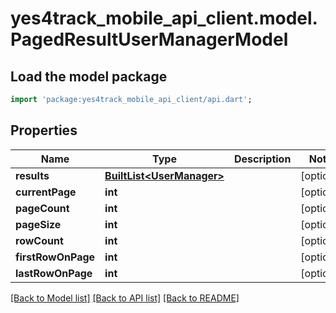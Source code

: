 # yes4track_mobile_api_client.model.PagedResultUserManagerModel

## Load the model package
```dart
import 'package:yes4track_mobile_api_client/api.dart';
```

## Properties
Name | Type | Description | Notes
------------ | ------------- | ------------- | -------------
**results** | [**BuiltList&lt;UserManager&gt;**](UserManager.md) |  | [optional] 
**currentPage** | **int** |  | [optional] 
**pageCount** | **int** |  | [optional] 
**pageSize** | **int** |  | [optional] 
**rowCount** | **int** |  | [optional] 
**firstRowOnPage** | **int** |  | [optional] 
**lastRowOnPage** | **int** |  | [optional] 

[[Back to Model list]](../README.md#documentation-for-models) [[Back to API list]](../README.md#documentation-for-api-endpoints) [[Back to README]](../README.md)


